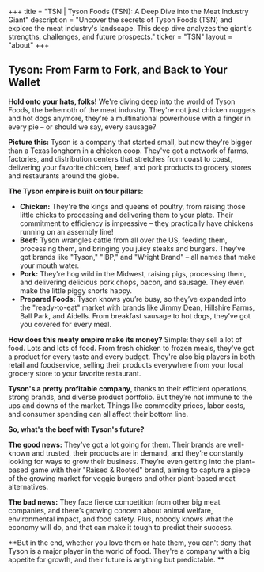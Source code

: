 +++
title = "TSN |  Tyson Foods (TSN):  A Deep Dive into the Meat Industry Giant"
description = "Uncover the secrets of Tyson Foods (TSN) and explore the meat industry's landscape. This deep dive analyzes the giant's strengths, challenges, and future prospects."
ticker = "TSN"
layout = "about"
+++

        


## Tyson: From Farm to Fork, and Back to Your Wallet

**Hold onto your hats, folks!** We're diving deep into the world of Tyson Foods, the behemoth of the meat industry. They're not just chicken nuggets and hot dogs anymore, they're a multinational powerhouse with a finger in every pie – or should we say, every sausage?

**Picture this:** Tyson is a company that started small, but now they're bigger than a Texas longhorn in a chicken coop. They've got a network of farms, factories, and distribution centers that stretches from coast to coast, delivering your favorite chicken, beef, and pork products to grocery stores and restaurants around the globe.

**The Tyson empire is built on four pillars:**

* **Chicken:** They're the kings and queens of poultry, from raising those little chicks to processing and delivering them to your plate. Their commitment to efficiency is impressive – they practically have chickens running on an assembly line! 
* **Beef:** Tyson wrangles cattle from all over the US, feeding them, processing them, and bringing you juicy steaks and burgers. They’ve got brands like "Tyson," "IBP," and "Wright Brand" – all names that make your mouth water.
* **Pork:** They're hog wild in the Midwest, raising pigs, processing them, and delivering delicious pork chops, bacon, and sausage. They even make the little piggy snorts happy. 
* **Prepared Foods:** Tyson knows you’re busy, so they’ve expanded into the "ready-to-eat" market with brands like Jimmy Dean, Hillshire Farms, Ball Park, and Aidells. From breakfast sausage to hot dogs, they’ve got you covered for every meal.

**How does this meaty empire make its money?** Simple: they sell a lot of food. Lots and lots of food. From fresh chicken to frozen meals, they've got a product for every taste and every budget. They're also big players in both retail and foodservice, selling their products everywhere from your local grocery store to your favorite restaurant.

**Tyson's a pretty profitable company**, thanks to their efficient operations, strong brands, and diverse product portfolio. But they’re not immune to the ups and downs of the market. Things like commodity prices, labor costs, and consumer spending can all affect their bottom line.

**So, what's the beef with Tyson's future?** 

**The good news:** They’ve got a lot going for them. Their brands are well-known and trusted, their products are in demand, and they’re constantly looking for ways to grow their business. They’re even getting into the plant-based game with their "Raised & Rooted" brand, aiming to capture a piece of the growing market for veggie burgers and other plant-based meat alternatives.

**The bad news:** They face fierce competition from other big meat companies, and there’s growing concern about animal welfare, environmental impact, and food safety. Plus, nobody knows what the economy will do, and that can make it tough to predict their success.

**But in the end, whether you love them or hate them, you can't deny that Tyson is a major player in the world of food. They're a company with a big appetite for growth, and their future is anything but predictable. ** 

        